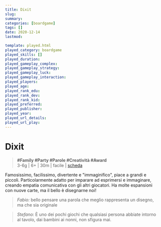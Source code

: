 ```yaml
---
title: Dixit
slug: 
summary: 
categories: [boardgame]
tags: []
date: 2020-12-14
lastmod: 

template: played.html
played_category: boardgame
played_skills: []
played_duration: 
played_gameplay_complex: 
played_gameplay_strategy: 
played_gameplay_luck: 
played_gameplay_interaction: 
played_players: 
played_age: 
played_rank_edu: 
played_rank_dev: 
played_rank_kid: 
played_preferred: 
played_publisher: 
played_year: 
played_url_details: 
played_url_play: 
---
```


# Dixit
> **#Family #Party #Parole #Creatività #Award**   
> 3-6g | 6+ | 30m | facile | [scheda](https://boardgamegeek.com/boardgame/39856/dixit)  

Famosissimo, facilissimo, divertente e "immaginifico", piace a grandi e piccoli.
Particolarmente adatto per imparare ad esprimersi e immaginare, creando empatia comunicativa con gli altri giocatori.
Ha molte espansioni con nuove carte, ma il bello è disegnarne noi!

> *Fabio:*
> bello pensare una parola che meglio rappresenta un disegno, ma che sia originale

> *Stefano:*
> È uno dei pochi giochi che qualsiasi persona abbiate intorno al tavolo, dai bambini ai nonni, non sfigura mai.


